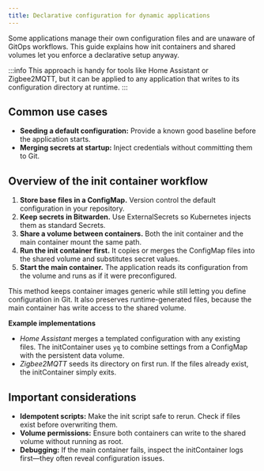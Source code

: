 ```yaml
---
title: Declarative configuration for dynamic applications
---
```


Some applications manage their own configuration files and are unaware of GitOps workflows. This guide explains how init containers and shared volumes let you enforce a declarative setup anyway.

:::info
This approach is handy for tools like Home Assistant or Zigbee2MQTT, but it can be applied to any application that writes to its configuration directory at runtime.
:::

## Common use cases

- **Seeding a default configuration:** Provide a known good baseline before the application starts.
- **Merging secrets at startup:** Inject credentials without committing them to Git.

## Overview of the init container workflow

1. **Store base files in a ConfigMap.** Version control the default configuration in your repository.
2. **Keep secrets in Bitwarden.** Use ExternalSecrets so Kubernetes injects them as standard Secrets.
3. **Share a volume between containers.** Both the init container and the main container mount the same path.
4. **Run the init container first.** It copies or merges the ConfigMap files into the shared volume and substitutes secret values.
5. **Start the main container.** The application reads its configuration from the volume and runs as if it were preconfigured.

This method keeps container images generic while still letting you define configuration in Git. It also preserves runtime-generated files, because the main container has write access to the shared volume.

**Example implementations**

- *Home Assistant* merges a templated configuration with any existing files. The initContainer uses `yq` to combine settings from a ConfigMap with the persistent data volume.
- *Zigbee2MQTT* seeds its directory on first run. If the files already exist, the initContainer simply exits.

## Important considerations

- **Idempotent scripts:** Make the init script safe to rerun. Check if files exist before overwriting them.
- **Volume permissions:** Ensure both containers can write to the shared volume without running as root.
- **Debugging:** If the main container fails, inspect the initContainer logs first—they often reveal configuration issues.
